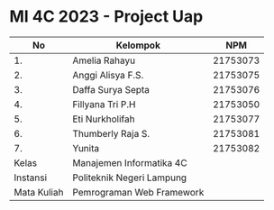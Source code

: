 # MI 4C 2023 - Project Uap
 
| No            | Kelompok                  | NPM           | 
| ------------- | ------------------------- | ------------- |
| 1.            | Amelia Rahayu             | 21753073      |
| 2.            | Anggi Alisya F.S.         | 21753075      |
| 3.            | Daffa Surya Septa         | 21753076      |
| 4.            | Fillyana Tri P.H          | 21753050      |
| 5.            | Eti Nurkholifah           | 21753077      |
| 6.            | Thumberly Raja S.         | 21753081      |
| 7.            | Yunita                    | 21753082      |
| Kelas         | Manajemen Informatika 4C  |               |               
| Instansi      | Politeknik Negeri Lampung |               |
| Mata Kuliah   | Pemrograman Web Framework |               |
